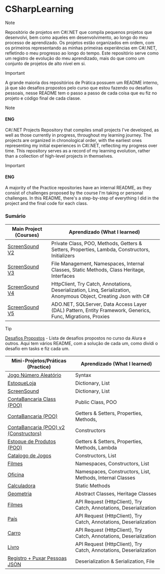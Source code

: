 # CSharpLearning
> [!NOTE]
> Repositório de projetos em C#/.NET que compila pequenos projetos que desenvolvi, bem como aqueles em desenvolvimento, ao longo do meu processo de aprendizado. Os projetos estão organizados em ordem, com os primeiros representando as minhas primeiras experiências em C#/.NET, refletindo o meu progresso ao longo do tempo. Este repositório serve como um registro de evolução do meu aprendizado, mais do que como um conjunto de projetos de alto nível em si.

> [!IMPORTANT]
> A grande maioria dos repositórios de Prática possuem um README interno, já que são desafios propostos pelo curso que estou fazendo ou desafios pessoais, nesse README tem o passo a passo de cada coisa que eu fiz no projeto e código final de cada classe. 

> [!NOTE]
> #### ENG
> C#/.NET Projects Repository that compiles small projects I've developed, as well as those currently in progress, throughout my learning journey. The projects are organized in chronological order, with the earliest ones representing my initial experiences in C#/.NET, reflecting my progress over time. This repository serves as a record of my learning evolution, rather than a collection of high-level projects in themselves.

> [!IMPORTANT]
> #### ENG
> A majority of the Practice repositories have an internal README, as they consist of challenges proposed by the course I'm taking or personal challenges. In this README, there's a step-by-step of everything I did in the project and the final code for each class.

### Sumário

| Main Project (Courses)                                  | Aprendizado (What I learned)                                           |
|--------------------------------------------|-------------------------------------------------------|
| [ScreenSound V2](ScreenSound%20V2) |     Private Class, POO, Methods, Getters & Setters, Properties, Lambda, Constructors, Initializers       |
| [ScreenSound V3](ScreenSound%20V3) |       File Management, Namespaces, Internal Classes, Static Methods, Class Heritage, Interfaces   |
| [ScreenSound V4](ScreenSound%20V4) |       HttpClient, Try Catch, Annotations, Deserialization, Linq, Serialization, Anonymous Object, Creating Json with C#  |
| [ScreenSound V5](ScreenSound%20V5) |       ADO.NET, SQLServer, Data Access Layer (DAL) Pattern, Entity Framework, Generics, Func, Migrations, Proxies |

> [!TIP]
> [Desafios Propostos](/0.%20DesafiosPropostos/) - Lista de desafios propostos no curso da Alura e outros. Aqui tem vários README, com a solução de cada um, como dividi o desafio em tasks e fiz cada um.


| Mini-Projetos/Práticas    (Practice)                               | Aprendizado (What I learned)                                           |
|--------------------------------------------|-------------------------------------------------------|
| [Jogo Número Aleatório](/1.%20Introdução%20a%20C#/JogoNumeroAleatorio/) |       Syntax                                                |
| [EstoqueLoja](/1.%20Introdução%20a%20C#/EstoqueLoja/)                   | Dictionary, List |
| [ScreenSound](ScreenSound)                   |    Dictionary, List                                                   |
| [ContaBancaria Class (POO)](/2.%20Introdução%20a%20Orientação%20a%20Objetos/ContaBancariaClass) |   Public Class, POO                                                 |
| [ContaBancaria (POO)](/I2.%20Introdução%20a%20Orientação%20a%20Objetos/Conta%20Bancária%20POO) |   Getters & Setters, Properties, Methods,                                         |
| [ContaBancaria (POO) v2 (Constructors)](/2.%20Introdução%20a%20Orientação%20a%20Objetos/ContaBancaria%20Constructor/Conta%20Bancária%20POO) |   Constructors                                       |
| [Estoque de Produtos (POO)](/2.%20Introdução%20a%20Orientação%20a%20Objetos/EstoqueDeProdutos) |   Getters & Setters, Properties, Methods, Lambda                                        |
| [Catalogo de Jogos](/2.%20Introdução%20a%20Orientação%20a%20Objetos/CatalogoJogos/) |   Constructors, List                                    |
| [Filmes](/3.%20Namespaces,%20Heritage,%20Interfaces/Filmes) |           Namespaces, Constructors, List                          |
| [Oficina](/3.%20Namespaces,%20Heritage,%20Interfaces/Oficina) |           Namespaces, Constructors, List, Methods, Internal Classes                        |
| [Calculadora](/3.%20Namespaces,%20Heritage,%20Interfaces/Calculadora/) |          Static Methods                       |
| [Geometria](/3.%20Namespaces,%20Heritage,%20Interfaces/Geometria/) |          Abstract Classes, Heritage Classes                       |
| [Filmes](/4.%20Consumo%20de%20Endpoint/FilmeAPI/) |          API Request (HttpClient), Try Catch, Annotations, Deserialization                       |
| [País](/4.%20Consumo%20de%20Endpoint/PaisAPI/) |          API Request (HttpClient), Try Catch, Annotations, Deserialization                       |
| [Carro](/4.%20Consumo%20de%20Endpoint/APICarro//) |          API Request (HttpClient), Try Catch, Annotations, Deserialization                       |
| [Livro](/4.%20Consumo%20de%20Endpoint/API%20Livro/) |          API Request (HttpClient), Try Catch, Annotations, Deserialization                       |
| [Registro + Puxar Pessoas JSON](/5.%20Linq,%20Desserializar%20&%20Serializar/✅%20Desafio%20SerialPessoas.md) |          Deserialization & Serialization, File                    |
